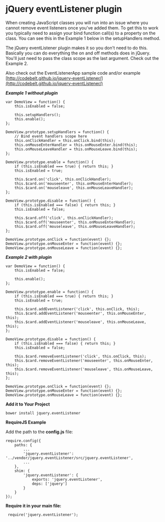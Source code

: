 jQuery eventListener plugin
===========================

When creating JavaScript classes you will run into an issue where you cannot remove event listeners once you've added them.
To get this to work you typically need to assign your bind function call(s) to a property on the class. You can see this in the Example 1 below in the setupHandlers method.

The jQuery eventListener plugin makes it so you don't need to do this. Basically you can do everything the on and off methods does in jQuery. You'll just need to pass the class scope as the last argument. Check out the Example 2.

Also check out the EventListenerApp sample code and/or example [http://codebelt.github.io/jquery-eventListener/](http://codebelt.github.io/jquery-eventListener/)

___Example 1 without plugin___

```
var DemoView = function() {
    this.isEnabled = false;

    this.setupHandlers();
    this.enable();
};

DemoView.prototype.setupHandlers = function() {
    // Bind event handlers scope here
    this.onClickHandler = this.onClick.bind(this);
    this.onMouseEnterHandler = this.onMouseEnter.bind(this);
    this.onMouseLeaveHandler = this.onMouseLeave.bind(this);
};

DemoView.prototype.enable = function() {
    if (this.isEnabled === true) { return this; }
    this.isEnabled = true;

    this.$card.on('click', this.onClickHandler);
    this.$card.on('mouseenter', this.onMouseEnterHandler);
    this.$card.on('mouseleave', this.onMouseLeaveHandler);
};

DemoView.prototype.disable = function() {
    if (this.isEnabled === false) { return this; }
    this.isEnabled = false;

    this.$card.off('click', this.onClickHandler);
    this.$card.off('mouseenter', this.onMouseEnterHandler);
    this.$card.off('mouseleave', this.onMouseLeaveHandler);
};

DemoView.prototype.onClick = function(event) {};
DemoView.prototype.onMouseEnter = function(event) {};
DemoView.prototype.onMouseLeave = function(event) {};
```


___Example 2 with plugin___

```
var DemoView = function() {
    this.isEnabled = false;

    this.enable();
};

DemoView.prototype.enable = function() {
    if (this.isEnabled === true) { return this; }
    this.isEnabled = true;

    this.$card.addEventListener('click', this.onClick, this);
    this.$card.addEventListener('mouseenter', this.onMouseEnter, this);
    this.$card.addEventListener('mouseleave', this.onMouseLeave, this);
};

DemoView.prototype.disable = function() {
    if (this.isEnabled === false) { return this; }
    this.isEnabled = false;

    this.$card.removeEventListener('click', this.onClick, this);
    this.$card.removeEventListener('mouseenter', this.onMouseEnter, this);
    this.$card.removeEventListener('mouseleave', this.onMouseLeave, this);
};

DemoView.prototype.onClick = function(event) {};
DemoView.prototype.onMouseEnter = function(event) {};
DemoView.prototype.onMouseLeave = function(event) {};
```

**Add it to Your Project**

```
bower install jquery.eventListener
```

**RequireJS Example**

Add the path to the **config.js** file:

```
require.config({
    paths: {
        ...
        'jquery.eventListener': '../vendor/jquery.eventListener/src/jquery.eventListener',
        ...
    },
    shim: {
        'jquery.eventListener': {
            exports: 'jquery.eventListener',
            deps: ['jquery']
        }
    }
});
```

**Require it in your main file:**
```
 require('jquery.eventListener');
```
